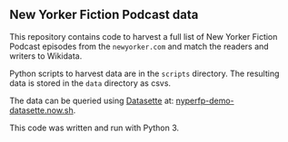 ## New Yorker Fiction Podcast data

This repository contains code to harvest a full list of New Yorker Fiction Podcast episodes from the `newyorker.com` and match the readers and writers to Wikidata.

Python scripts to harvest data are in the `scripts` directory. The resulting data is stored in the `data` directory as csvs.

The data can be queried using [Datasette](https://github.com/simonw/datasette) at: [nyperfp-demo-datasette.now.sh](https://nyerfp-demo-datasette.now.sh/).

This code was written and run with Python 3.
